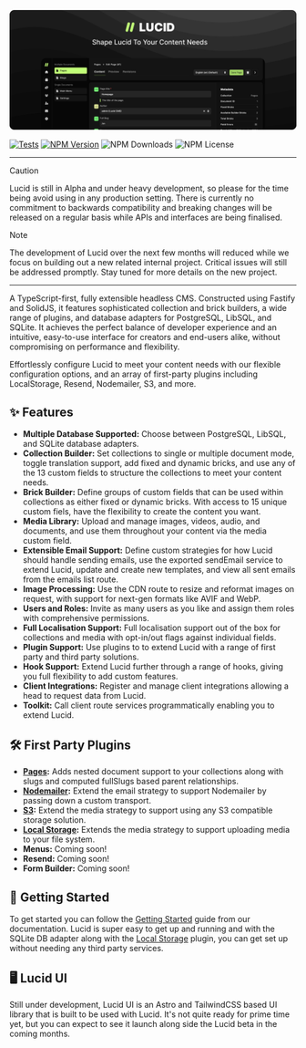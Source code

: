 ![Lucid CMS](https://github.com/ProtoDigitalUK/lucid/blob/master/banner.png?raw=true)

[![Tests](https://github.com/ProtoDigitalUK/lucid/actions/workflows/tests.yml/badge.svg)](https://github.com/ProtoDigitalUK/lucid/actions/workflows/tests.yml)
[![NPM Version](https://img.shields.io/npm/v/@lucidcms/core/latest.svg)](https://www.npmjs.com/package/@lucidcms/core)
![NPM Downloads](https://img.shields.io/npm/dw/@lucidcms/core)
![NPM License](https://img.shields.io/npm/l/@lucidcms/core)

<hr/>

> [!CAUTION]
> Lucid is still in Alpha and under heavy development, so please for the time being avoid using in any production setting. There is currently no commitment to backwards compatibility and breaking changes will be released on a regular basis while APIs and interfaces are being finalised.

> [!NOTE]  
> The development of Lucid over the next few months will reduced while we focus on building out a new related internal project. Critical issues will still be addressed promptly. Stay tuned for more details on the new project.

<hr/>

A TypeScript-first, fully extensible headless CMS. Constructed using Fastify and SolidJS, it features sophisticated collection and brick builders, a wide range of plugins, and database adapters for PostgreSQL, LibSQL, and SQLite. It achieves the perfect balance of developer experience and an intuitive, easy-to-use interface for creators and end-users alike, without compromising on performance and flexibility.

Effortlessly configure Lucid to meet your content needs with our flexible configuration options, and an array of first-party plugins including LocalStorage, Resend, Nodemailer, S3, and more.

## ✨ Features

- **Multiple Database Supported:** Choose between PostgreSQL, LibSQL, and SQLite database adapters.
- **Collection Builder:** Set collections to single or multiple document mode, toggle translation support, add fixed and dynamic bricks, and use any of the 13 custom fields to structure the collections to meet your content needs.
- **Brick Builder:** Define groups of custom fields that can be used within collections as either fixed or dynamic bricks. With access to 15 unique custom fiels, have the flexibility to create the content you want.
- **Media Library:** Upload and manage images, videos, audio, and documents, and use them throughout your content via the media custom field.
- **Extensible Email Support:** Define custom strategies for how Lucid should handle sending emails, use the exported sendEmail service to extend Lucid, update and create new templates, and view all sent emails from the emails list route.
- **Image Processing:** Use the CDN route to resize and reformat images on request, with support for next-gen formats like AVIF and WebP.
- **Users and Roles:** Invite as many users as you like and assign them roles with comprehensive permissions.
- **Full Localisation Support:** Full localisation support out of the box for collections and media with opt-in/out flags against individual fields.
- **Plugin Support:** Use plugins to to extend Lucid with a range of first party and third party solutions.
- **Hook Support:** Extend Lucid further through a range of hooks, giving you full flexibility to add custom features.
- **Client Integrations:** Register and manage client integrations allowing a head to request data from Lucid.
- **Toolkit:** Call client route services programmatically enabling you to extend Lucid.

## 🛠️ First Party Plugins

- **[Pages](https://github.com/ProtoDigitalUK/lucid/tree/master/packages/plugin-pages):** Adds nested document support to your collections along with slugs and computed fullSlugs based parent relationships.
- **[Nodemailer](https://github.com/ProtoDigitalUK/lucid/tree/master/packages/plugin-nodemailer):** Extend the email strategy to support Nodemailer by passing down a custom transport.
- **[S3](https://github.com/ProtoDigitalUK/lucid/tree/master/packages/plugin-s3):** Extend the media strategy to support using any S3 compatible storage solution.
- **[Local Storage](https://github.com/ProtoDigitalUK/lucid/tree/master/packages/plugin-local-storage):** Extends the media strategy to support uploading media to your file system.
- **Menus:** Coming soon!
- **Resend:** Coming soon!
- **Form Builder:** Coming soon!

## 🏁 Getting Started

To get started you can follow the [Getting Started](https://lucidcms.io/getting-started/) guide from our documentation. Lucid is super easy to get up and running and with the SQLite DB adapter along with the [Local Storage](https://lucidcms.io/plugins/local-storage/) plugin, you can get set up without needing any third party services.

## 🖥️ Lucid UI

Still under development, Lucid UI is an Astro and TailwindCSS based UI library that is built to be used with Lucid. It's not quite ready for prime time yet, but you can expect to see it launch along side the Lucid beta in the coming months.
